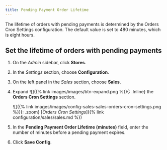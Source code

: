 ```yaml
---
title: Pending Payment Order Lifetime
---
```


The lifetime of orders with pending payments is determined by the Orders Cron Settings configuration. The default value is set to 480 minutes, which is eight hours.

## Set the lifetime of orders with pending payments

1. On the _Admin_ sidebar, click **Stores**.

1. In the _Settings_ section, choose **Configuration**.

1. On the left panel in the _Sales_ section, choose **Sales**.

1. Expand ![]({% link images/images/btn-expand.png %}){: .Inline} the **Orders Cron Settings** section.

    ![]({% link images/images/config-sales-sales-orders-cron-settings.png %}){: .zoom}
    [_Orders Cron Settings_]({% link configuration/sales/sales.md %})

1. In the **Pending Payment Order Lifetime (minutes)** field, enter the number of minutes before a pending payment expires.

1. Click **Save Config**.
